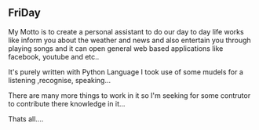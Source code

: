 ## FriDay 

My Motto is to create a personal assistant to do our day to day life works like inform you about the weather and news and also entertain you through playing songs and it can open general web based applications like facebook, youtube and etc..

It's purely written with Python Language I took use of some mudels for a listening ,recognise, speaking...

There are many more things to work in it so I'm seeking for some contrutor to contribute there knowledge in it...

Thats all....